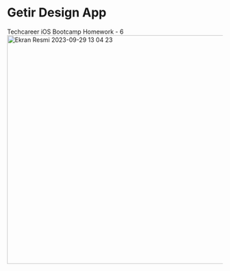 # Getir Design App
 Techcareer iOS Bootcamp Homework - 6
<img width="533" alt="Ekran Resmi 2023-09-29 13 04 23" src="https://github.com/sedatbarlin/Getir-Tasarim/assets/71966913/d7a24dab-e8b6-4201-8ef0-189f5981d734">
